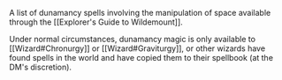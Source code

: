 A list of dunamancy spells involving the manipulation of space available through the [[Explorer's Guide to Wildemount]].

Under normal circumstances, dunamancy magic is only available to [[Wizard#Chronurgy]] or [[Wizard#Graviturgy]], or other wizards have found spells in the world and have copied them to their spellbook (at the DM's discretion).